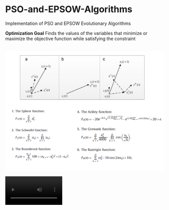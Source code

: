 # PSO-and-EPSOW-Algorithms
Implementation of PSO and EPSOW Evolutionary Algorithms 

**Optimization Goal**
Finds the values of the variables that minimize or maximize the objective function while satisfying the constraint

<br/><img src='/Code/PSO.png'>

<video src='/Code/out.avi' width=180/>

Papers: 

1 - J. Kennedy, R.C. Eberhart, Particle swarm optimization, in: Proceeding of 1995  IEEE International Conference on Neural Networks, 4 (1995)

2 - Enhanced particle swarm optimizer incorporating a weighted particle (Nai-Jen Li , Wen-June Wang)

